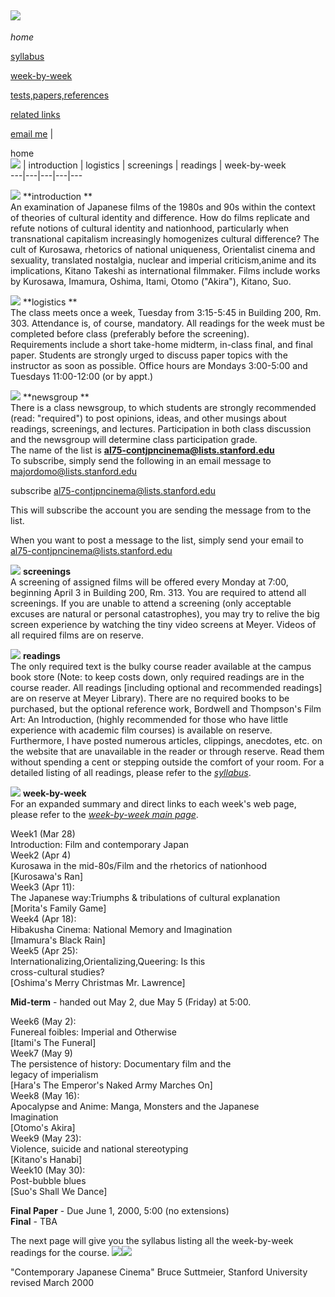 ![](imgs.res/ltbanner.gif)  
---  
_home_

[ syllabus](AL75.00/syl.html)

[ week-by-week](AL75.00/wbw.html)

[ tests,papers,references](AL75.00/test.html)

[ related links](AL75.00/test.html)

[ email me](mailto:suttmeier@yahoo.com) |

home  
![](imgs.res/hnswthm2.gif) |  introduction |  logistics |  screenings |
readings |  week-by-week  
---|---|---|---|---  
  
![](imgs.res/dirchock.gif) **introduction **  
An examination of Japanese films of the 1980s and 90s within the context of
theories of cultural identity and difference. How do films replicate and
refute notions of cultural identity and nationhood, particularly when
transnational capitalism increasingly homogenizes cultural difference? The
cult of Kurosawa, rhetorics of national uniqueness, Orientalist cinema and
sexuality, translated nostalgia, nuclear and imperial criticism,anime and its
implications, Kitano Takeshi as international filmmaker. Films include works
by Kurosawa, Imamura, Oshima, Itami, Otomo ("Akira"), Kitano, Suo.

![](imgs.res/padpaper.gif) **logistics **  
The class meets once a week, Tuesday from 3:15-5:45 in Building 200, Rm. 303.
Attendance is, of course, mandatory. All readings for the week must be
completed before class (preferably before the screening).  
Requirements include a short take-home midterm, in-class final, and final
paper. Students are strongly urged to discuss paper topics with the instructor
as soon as possible. Office hours are Mondays 3:00-5:00 and Tuesdays
11:00-12:00 (or by appt.)

![](imgs.res/padpaper.gif) **newsgroup **  
There is a class newsgroup, to which students are strongly recommended (read:
"required") to post opinions, ideas, and other musings about readings,
screenings, and lectures. Participation in both class discussion and the
newsgroup will determine class participation grade.  
The name of the list is **al75-contjpncinema@lists.stanford.edu**  
To subscribe, simply send the following in an email message to  
majordomo@lists.stanford.edu  
  
subscribe al75-contjpncinema@lists.stanford.edu  
  
This will subscribe the account you are sending the message from to the list.  
  
When you want to post a message to the list, simply send your email to  
al75-contjpncinema@lists.stanford.edu  

![](imgs.res/popcorn.gif) **screenings**  
A screening of assigned films will be offered every Monday at 7:00, beginning
April 3 in Building 200, Rm. 313. You are required to attend all screenings.
If you are unable to attend a screening (only acceptable excuses are natural
or personal catastrophes), you may try to relive the big screen experience by
watching the tiny video screens at Meyer. Videos of all required films are on
reserve.

![](imgs.res/openbook.gif) **readings**  
The only required text is the bulky course reader available at the campus book
store (Note: to keep costs down, only required readings are in the course
reader. All readings [including optional and recommended readings] are on
reserve at Meyer Library). There are no required books to be purchased, but
the optional reference work, Bordwell and Thompson's Film Art: An
Introduction, (highly recommended for those who have little experience with
academic film courses) is available on reserve. Furthermore, I have posted
numerous articles, clippings, anecdotes, etc. on the website that are
unavailable in the reader or through reserve. Read them without spending a
cent or stepping outside the comfort of your room. For a detailed listing of
all readings, please refer to the _[syllabus](AL75.00/syl.html)_.

![](imgs.res/calend.gif) **week-by-week**  
For an expanded summary and direct links to each week's web page, please refer
to the _[week-by-week main page](AL75.00/wbw.html)_.  
  
Week1 (Mar 28)  
     Introduction: Film and contemporary Japan  
Week2 (Apr 4)  
     Kurosawa in the mid-80s/Film and the rhetorics of nationhood  
     [Kurosawa's Ran]  
Week3 (Apr 11):  
     The Japanese way:Triumphs & tribulations of cultural explanation   
     [Morita's Family Game]  
Week4 (Apr 18):  
     Hibakusha Cinema: National Memory and Imagination   
     [Imamura's Black Rain]  
Week5 (Apr 25):  
     Internationalizing,Orientalizing,Queering:  Is this   
       cross-cultural studies?   
     [Oshima's Merry Christmas Mr. Lawrence]  
  
**Mid-term** \- handed out May 2, due May 5 (Friday) at 5:00.  
  
Week6 (May 2):  
     Funereal foibles: Imperial and Otherwise   
     [Itami's The Funeral]  
Week7 (May 9)  
     The persistence of history: Documentary film and the  
        legacy of imperialism   
     [Hara's The Emperor's Naked Army Marches On]   
Week8 (May 16):  
     Apocalypse and Anime: Manga, Monsters and the Japanese  
       Imagination  
     [Otomo's Akira]  
Week9 (May 23):  
     Violence, suicide and national stereotyping   
     [Kitano's Hanabi]  
Week10 (May 30):  
     Post-bubble blues   
     [Suo's Shall We Dance]  
  
**Final Paper** \- Due June 1, 2000, 5:00 (no extensions)  
**Final** \- TBA

  
The next page will give you the syllabus listing all the week-by-week readings
for the course.                                                 [
![](imgs.res/rtarrow.gif)](AL75.00/syl.html)![](imgs.res/uparrow.gif)  
  
"Contemporary Japanese Cinema" Bruce Suttmeier, Stanford University  
revised March 2000

